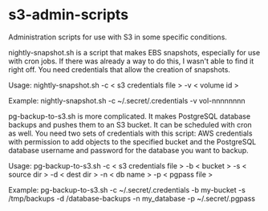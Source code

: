 s3-admin-scripts
================

Administration scripts for use with S3 in some specific conditions.

nightly-snapshot.sh is a script that makes EBS snapshots, especially for use with cron jobs.  If there was already a way to do this, I wasn't able to find it right off.  You need credentials that allow the creation of snapshots.

Usage: nightly-snapshot.sh -c < s3 credentials file > -v < volume id >

Example: nightly-snapshot.sh -c ~/.secret/.credentials -v vol-nnnnnnnn


pg-backup-to-s3.sh is more complicated.  It makes PostgreSQL database backups and pushes them to an S3 bucket.  It can be scheduled with cron as well.  You need two sets of credentials with this script: AWS credentials with permission to add objects to the specified bucket and the PostgreSQL database username and password for the database you want to backup.

Usage: pg-backup-to-s3.sh -c < s3 credentials file > -b < bucket > -s < source dir > -d < dest dir > -n < db name > -p < pgpass file >

Example: pg-backup-to-s3.sh -c ~/.secret/.credentials -b my-bucket -s /tmp/backups -d /database-backups -n my_database -p ~/.secret/.pgpass
